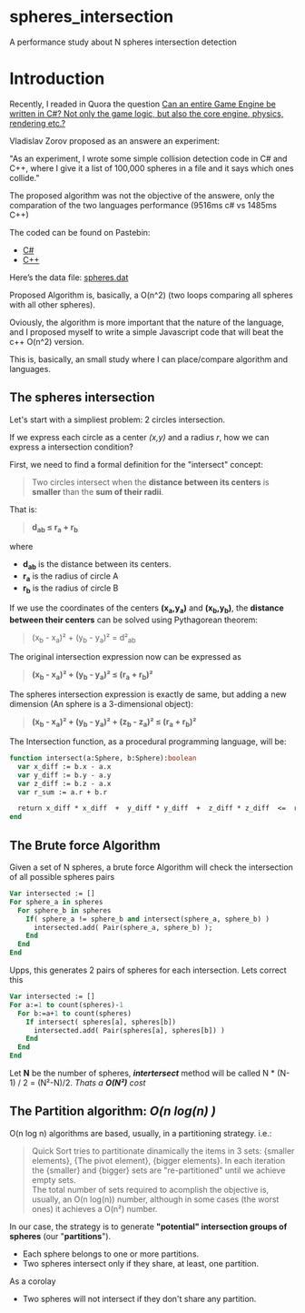# spheres_intersection
A performance study about N spheres intersection detection

# Introduction
Recently, I readed in Quora the question [Can an entire Game Engine be written in C#? Not only the game logic, but also the core engine, physics, rendering etc.?](https://www.quora.com/Can-an-entire-Game-Engine-be-written-in-C-Not-only-the-game-logic-but-also-the-core-engine-physics-rendering-etc/answer/Vladislav-Zorov)

Vladislav Zorov proposed as an answere an experiment:

"As an experiment, I wrote some simple collision detection code in C# and C++, where I give it a list of 100,000 spheres in a file and it says which ones collide."

The proposed algorithm was not the objective of the answere, only the comparation of the two languages performance (9516ms c# vs 1485ms C++)

The coded can be found on Pastebin:

* [C#](https://pastebin.com/x7nQczbG) 
* [C++](https://pastebin.com/x7nQczbG)

Here’s the data file: [spheres.dat](https://www.dropbox.com/s/kq57aa2u28o082g/spheres.dat?dl=0)

Proposed Algorithm is, basically, a O(n^2) (two loops comparing all spheres with all other spheres).

Oviously, the algorithm is more important that the nature of the language, and I proposed myself to write a simple Javascript code that will beat the c++ O(n^2) version.

This is, basically, an small study where I can place/compare algorithm and languages. 

## The spheres intersection

Let's start with a simpliest problem:  2 circles intersection.

If we express each circle as a center *(x,y)* and a radius *r*, how we can express a intersection condition?

First, we need to find a formal definition for the "intersect" concept:

> Two circles intersect when the **distance between its centers** is **smaller** than the **sum of their radii**.

That is:  

> **d<sub>ab</sub> ≤ r<sub>a</sub> + r<sub>b</sub>**

where 

* **d<sub>ab</sub>** is the distance between its centers.
* **r<sub>a</sub>** is the radius of circle A
* **r<sub>b</sub>** is the radius of circle B

If we use the coordinates of the centers **(x<sub>a</sub>,y<sub>a</sub>)** and **(x<sub>b</sub>,y<sub>b</sub>)**, the **distance between their centers** can be solved using Pythagorean theorem:

>  (x<sub>b</sub> - x<sub>a</sub>)² + (y<sub>b</sub> - y<sub>a</sub>)² = d²<sub>ab</sub>


The original intersection expression now can be expressed as

> **(x<sub>b</sub> - x<sub>a</sub>)² + (y<sub>b</sub> - y<sub>a</sub>)² ≤ (r<sub>a</sub> + r<sub>b</sub>)²**

The spheres intersection expression is exactly de same, but adding a new dimension (An sphere is a 3-dimensional object):

> **(x<sub>b</sub> - x<sub>a</sub>)² + (y<sub>b</sub> - y<sub>a</sub>)² + (z<sub>b</sub> - z<sub>a</sub>)² ≤ (r<sub>a</sub> + r<sub>b</sub>)²**

The Intersection function, as a procedural programming language, will be:

```pascal
function intersect(a:Sphere, b:Sphere):boolean 
  var x_diff := b.x - a.x
  var y_diff := b.y - a.y
  var z_diff := b.z - a.x
  var r_sum := a.r + b.r

  return x_diff * x_diff  +  y_diff * y_diff  +  z_diff * z_diff  <=  r_sum * r_sum
end
```
## The Brute force Algorithm

Given a set of N spheres, a brute force Algorithm will check the intersection of all possible spheres pairs

```pascal
Var intersected := []
For sphere_a in spheres
  For sphere_b in spheres
    If( sphere_a != sphere_b and intersect(sphere_a, sphere_b) )      
      intersected.add( Pair(sphere_a, sphere_b) );
    End
  End
End
```

Upps, this generates 2 pairs of spheres for each intersection.  Lets correct this

```pascal
Var intersected := []
For a:=1 to count(spheres)-1
  For b:=a+1 to count(spheres)
    If intersect( spheres[a], spheres[b])
      intersected.add( Pair(spheres[a], spheres[b]) )
    End
  End
End
```
Let **N** be the number of spheres, ***intertersect*** method will be called  N * (N-1) / 2 = (N²-N)/2. *Thats a **O(N²)** cost*

## The Partition algorithm:  *O(n log(n) )*

O(n log n) algorithms are based, usually, in a partitioning strategy.
i.e.:  
> Quick Sort tries to partitionate dinamically the items in 3 sets:  {smaller elements}, {The pivot element}, {bigger elements}.  In each iteration the {smaller} and {bigger} sets are "re-partitioned" until we achieve empty sets.  
> The total number of sets required to acomplish the objective is, usually, an O(n log(n)) number, although in some cases  (the worst ones) it achieves a O(n²) number.

In our case, the strategy is to generate **"potential" intersection groups of spheres** (our "**partitions**"). 

* Each sphere belongs to one or more partitions.
* Two spheres intersect only if they share, at least, one partition.

As a corolay

*  Two spheres will not intersect if they don't share any partition.




